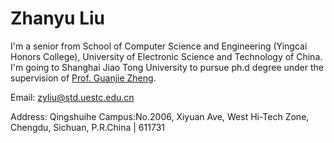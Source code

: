 # Zhanyu Liu

I'm a senior from School of Computer Science and Engineering (Yingcai Honors College), University of Electronic Science and Technology of China. I'm going to Shanghai Jiao Tong University to pursue ph.d degree under the supervision of [Prof. Guanjie Zheng](http://jhc.sjtu.edu.cn/~gjzheng/). 

Email: zyliu@std.uestc.edu.cn

Address: Qingshuihe Campus:No.2006, Xiyuan Ave, West Hi-Tech Zone, Chengdu, Sichuan, P.R.China &#124; 611731

